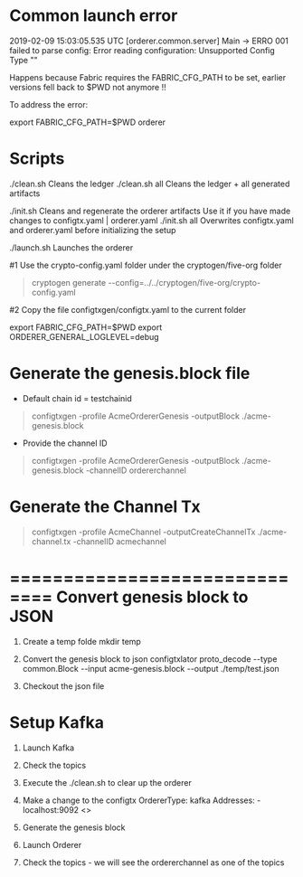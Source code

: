 # Common launch error
2019-02-09 15:03:05.535 UTC [orderer.common.server] Main -> ERRO 001 failed to parse config:  Error reading configuration: Unsupported Config Type ""

Happens because Fabric requires the FABRIC_CFG_PATH to be set, earlier versions fell back to $PWD not anymore !!

To address the error:

export FABRIC_CFG_PATH=$PWD
orderer

# Scripts

./clean.sh      Cleans the ledger
./clean.sh  all Cleans the ledger + all generated artifacts

./init.sh       Cleans and regenerate the orderer artifacts
                Use it if you have made changes to configtx.yaml | orderer.yaml
./init.sh   all    Overwrites configtx.yaml and orderer.yaml before initializing the setup

./launch.sh     Launches the orderer

#1 Use the crypto-config.yaml folder under the cryptogen/five-org folder
> cryptogen generate --config=../../cryptogen/five-org/crypto-config.yaml

#2 Copy the file configtxgen/configtx.yaml to the current folder

export FABRIC_CFG_PATH=$PWD
export ORDERER_GENERAL_LOGLEVEL=debug

Generate the genesis.block file
===============================
- Default chain id = testchainid
> configtxgen -profile AcmeOrdererGenesis -outputBlock ./acme-genesis.block
- Provide the channel ID
> configtxgen -profile AcmeOrdererGenesis -outputBlock ./acme-genesis.block -channelID ordererchannel

Generate the Channel Tx
=======================
> configtxgen -profile AcmeChannel -outputCreateChannelTx ./acme-channel.tx -channelID acmechannel

==============================
Convert genesis block to JSON
==============================
1. Create a temp folde
   mkdir temp

2. Convert the genesis block to json
configtxlator proto_decode --type common.Block --input acme-genesis.block --output ./temp/test.json

3. Checkout the json file

Setup Kafka
===========
1. Launch Kafka
2. Check the topics

1. Execute the ./clean.sh to clear up the orderer
2. Make a change to the configtx
    OrdererType: kafka
    Addresses:
        - localhost:9092            <<Bootstrap Broker Address>>
3. Generate the genesis block
4. Launch Orderer

5. Check the topics - we will see the ordererchannel as one of the topics
